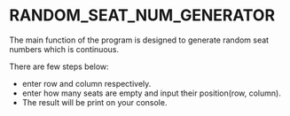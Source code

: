 # RANDOM_SEAT_NUM_GENERATOR

The main function of the program is designed to generate random seat numbers which is continuous.

There are few steps below:

- enter row and column respectively.
- enter how many seats are empty and input their position(row, column).
- The result will be print on your console.
